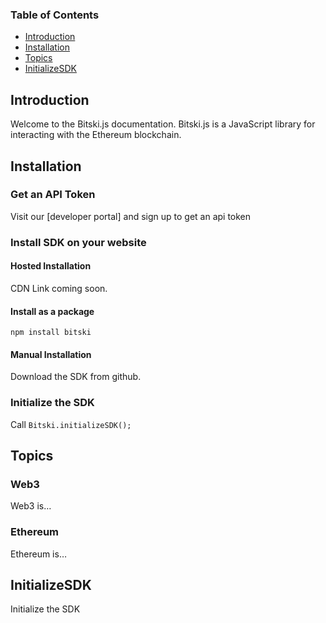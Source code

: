 <!-- Generated by documentation.js. Update this documentation by updating the source code. -->

### Table of Contents

-   [Introduction](#introduction)
-   [Installation](#installation)
-   [Topics](#topics)
-   [InitializeSDK](#initializesdk)

## Introduction

Welcome to the Bitski.js documentation. Bitski.js is a JavaScript library for interacting with the Ethereum blockchain.


## Installation

### Get an API Token

Visit our [developer portal] and sign up to get an api token

### Install SDK on your website

#### Hosted Installation

CDN Link coming soon.

#### Install as a package

`npm install bitski`

#### Manual Installation

Download the SDK from github.

### Initialize the SDK

Call `Bitski.initializeSDK();`


## Topics

### Web3

Web3 is…

### Ethereum

Ethereum is…


## InitializeSDK

Initialize the SDK
